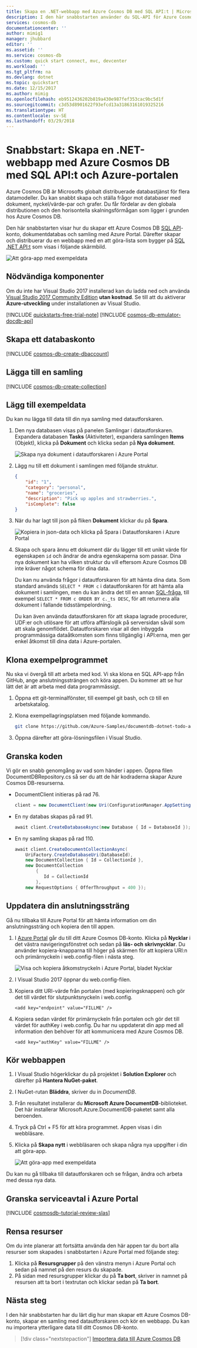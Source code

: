```yaml
---
title: Skapa en .NET-webbapp med Azure Cosmos DB med SQL API:t | Microsoft Docs
description: I den här snabbstarten använder du SQL-API för Azure Cosmos DB och Azure-portalen för att skapa en .NET-webbapp
services: cosmos-db
documentationcenter: ''
author: mimig1
manager: jhubbard
editor: ''
ms.assetid: ''
ms.service: cosmos-db
ms.custom: quick start connect, mvc, devcenter
ms.workload: ''
ms.tgt_pltfrm: na
ms.devlang: dotnet
ms.topic: quickstart
ms.date: 12/15/2017
ms.author: mimig
ms.openlocfilehash: eb9512436202b819a430e987fef353cac9bc5d1f
ms.sourcegitcommit: c3d53d8901622f93efcd13a31863161019325216
ms.translationtype: HT
ms.contentlocale: sv-SE
ms.lasthandoff: 03/29/2018
---
```

# <a name="quickstart-build-a-net-web-app-with-azure-cosmos-db-using-the-sql-api-and-the-azure-portal"></a>Snabbstart: Skapa en .NET-webbapp med Azure Cosmos DB med SQL API:t och Azure-portalen

Azure Cosmos DB är Microsofts globalt distribuerade databastjänst för flera datamodeller. Du kan snabbt skapa och ställa frågor mot databaser med dokument, nyckel/värde-par och grafer. Du får fördelar av den globala distributionen och den horisontella skalningsförmågan som ligger i grunden hos Azure Cosmos DB. 

Den här snabbstarten visar hur du skapar ett Azure Cosmos DB [SQL API](sql-api-introduction.md)-konto, dokumentdatabas och samling med Azure Portal. Därefter skapar och distribuerar du en webbapp med en att göra-lista som bygger på [SQL .NET API:t](sql-api-sdk-dotnet.md) som visas i följande skärmbild. 

![Att göra-app med exempeldata](./media/create-sql-api-dotnet/azure-comosdb-todo-app-list.png)

## <a name="prerequisites"></a>Nödvändiga komponenter

Om du inte har Visual Studio 2017 installerad kan du ladda ned och använda [Visual Studio 2017 Community Edition](https://www.visualstudio.com/downloads/) **utan kostnad**. Se till att du aktiverar **Azure-utveckling** under installationen av Visual Studio.

[!INCLUDE [quickstarts-free-trial-note](../../includes/quickstarts-free-trial-note.md)] 
[!INCLUDE [cosmos-db-emulator-docdb-api](../../includes/cosmos-db-emulator-docdb-api.md)]  

<a id="create-account"></a>
## <a name="create-a-database-account"></a>Skapa ett databaskonto

[!INCLUDE [cosmos-db-create-dbaccount](../../includes/cosmos-db-create-dbaccount.md)]

<a id="create-collection"></a>
## <a name="add-a-collection"></a>Lägga till en samling

[!INCLUDE [cosmos-db-create-collection](../../includes/cosmos-db-create-collection.md)]

<a id="add-sample-data"></a>
## <a name="add-sample-data"></a>Lägg till exempeldata

Du kan nu lägga till data till din nya samling med datautforskaren.

1. Den nya databasen visas på panelen Samlingar i datautforskaren. Expandera databasen **Tasks** (Aktiviteter), expandera samlingen **Items** (Objekt), klicka på **Dokument** och klicka sedan på **Nya dokument**. 

   ![Skapa nya dokument i datautforskaren i Azure Portal](./media/create-sql-api-dotnet/azure-cosmosdb-data-explorer-new-document.png)
  
2. Lägg nu till ett dokument i samlingen med följande struktur.

     ```json
     {
         "id": "1",
         "category": "personal",
         "name": "groceries",
         "description": "Pick up apples and strawberries.",
         "isComplete": false
     }
     ```

3. När du har lagt till json på fliken **Dokument** klickar du på **Spara**.

    ![Kopiera in json-data och klicka på Spara i Datautforskaren i Azure Portal](./media/create-sql-api-dotnet/azure-cosmosdb-data-explorer-save-document.png)

4.  Skapa och spara ännu ett dokument där du lägger till ett unikt värde för egenskapen `id` och ändrar de andra egenskaperna som passar. Dina nya dokument kan ha vilken struktur du vill eftersom Azure Cosmos DB inte kräver något schema för dina data.

     Du kan nu använda frågor i datautforskaren för att hämta dina data. Som standard används `SELECT * FROM c` i datautforskaren för att hämta alla dokument i samlingen, men du kan ändra det till en annan [SQL-fråga](sql-api-sql-query.md), till exempel `SELECT * FROM c ORDER BY c._ts DESC`, för att returnera alla dokument i fallande tidsstämpelordning.
 
     Du kan även använda datautforskaren för att skapa lagrade procedurer, UDF:er och utlösare för att utföra affärslogik på serversidan såväl som att skala genomflödet. Datautforskaren visar all den inbyggda programmässiga dataåtkomsten som finns tillgänglig i API:erna, men ger enkel åtkomst till dina data i Azure-portalen.

## <a name="clone-the-sample-application"></a>Klona exempelprogrammet

Nu ska vi övergå till att arbeta med kod. Vi ska klona en SQL API-app från GitHub, ange anslutningssträngen och köra appen. Du kommer att se hur lätt det är att arbeta med data programmässigt. 

1. Öppna ett git-terminalfönster, till exempel git bash, och `CD` till en arbetskatalog.  

2. Klona exempellagringsplatsen med följande kommando. 

    ```bash
    git clone https://github.com/Azure-Samples/documentdb-dotnet-todo-app.git
    ```

3. Öppna därefter att göra-lösningsfilen i Visual Studio. 

## <a name="review-the-code"></a>Granska koden

Vi gör en snabb genomgång av vad som händer i appen. Öppna filen DocumentDBRepository.cs så ser du att de här kodraderna skapar Azure Cosmos DB-resurserna. 

* DocumentClient initieras på rad 76.

    ```csharp
    client = new DocumentClient(new Uri(ConfigurationManager.AppSettings["endpoint"]), ConfigurationManager.AppSettings["authKey"]);
    ```

* En ny databas skapas på rad 91.

    ```csharp
    await client.CreateDatabaseAsync(new Database { Id = DatabaseId });
    ```

* En ny samling skapas på rad 110.

    ```csharp
    await client.CreateDocumentCollectionAsync(
        UriFactory.CreateDatabaseUri(DatabaseId),
        new DocumentCollection { Id = CollectionId },
        new DocumentCollection
            {
               Id = CollectionId
            },
        new RequestOptions { OfferThroughput = 400 });
    ```

## <a name="update-your-connection-string"></a>Uppdatera din anslutningssträng

Gå nu tillbaka till Azure Portal för att hämta information om din anslutningssträng och kopiera den till appen.

1. I [Azure Portal](http://portal.azure.com/) går du till ditt Azure Cosmos DB-konto. Klicka på **Nycklar** i det västra navigeringsfönstret och sedan på **läs- och skrivnycklar**. Du använder kopiera-knapparna till höger på skärmen för att kopiera URI:n och primärnyckeln i web.config-filen i nästa steg.

    ![Visa och kopiera åtkomstnyckeln i Azure Portal, bladet Nycklar](./media/create-sql-api-dotnet/keys.png)

2. I Visual Studio 2017 öppnar du web.config-filen. 

3. Kopiera ditt URI-värde från portalen (med kopieringsknappen) och gör det till värdet för slutpunktsnyckeln i web.config. 

    `<add key="endpoint" value="FILLME" />`

4. Kopiera sedan värdet för primärnyckeln från portalen och gör det till värdet för authKey i web.config. Du har nu uppdaterat din app med all information den behöver för att kommunicera med Azure Cosmos DB. 

    `<add key="authKey" value="FILLME" />`
    
## <a name="run-the-web-app"></a>Kör webbappen
1. I Visual Studio högerklickar du på projektet i **Solution Explorer** och därefter på **Hantera NuGet-paket**. 

2. I NuGet-rutan **Bläddra**, skriver du in *DocumentDB*.

3. Från resultatet installerar du **Microsoft Azure DocumentDB**-biblioteket. Det här installerar Microsoft.Azure.DocumentDB-paketet samt alla beroenden.

4. Tryck på Ctrl + F5 för att köra programmet. Appen visas i din webbläsare. 

5. Klicka på **Skapa nytt** i webbläsaren och skapa några nya uppgifter i din att göra-app.

   ![Att göra-app med exempeldata](./media/create-sql-api-dotnet/azure-comosdb-todo-app-list.png)

Du kan nu gå tillbaka till datautforskaren och se frågan, ändra och arbeta med dessa nya data. 

## <a name="review-slas-in-the-azure-portal"></a>Granska serviceavtal i Azure Portal

[!INCLUDE [cosmosdb-tutorial-review-slas](../../includes/cosmos-db-tutorial-review-slas.md)]

## <a name="clean-up-resources"></a>Rensa resurser

Om du inte planerar att fortsätta använda den här appen tar du bort alla resurser som skapades i snabbstarten i Azure Portal med följande steg:

1. Klicka på **Resursgrupper** på den vänstra menyn i Azure Portal och sedan på namnet på den resurs du skapade. 
2. På sidan med resursgrupper klickar du på **Ta bort**, skriver in namnet på resursen att ta bort i textrutan och klickar sedan på **Ta bort**.

## <a name="next-steps"></a>Nästa steg

I den här snabbstarten har du lärt dig hur man skapar ett Azure Cosmos DB-konto, skapar en samling med datautforskaren och kör en webbapp. Du kan nu importera ytterligare data till ditt Cosmos DB-konto. 

> [!div class="nextstepaction"]
> [Importera data till Azure Cosmos DB](import-data.md)


